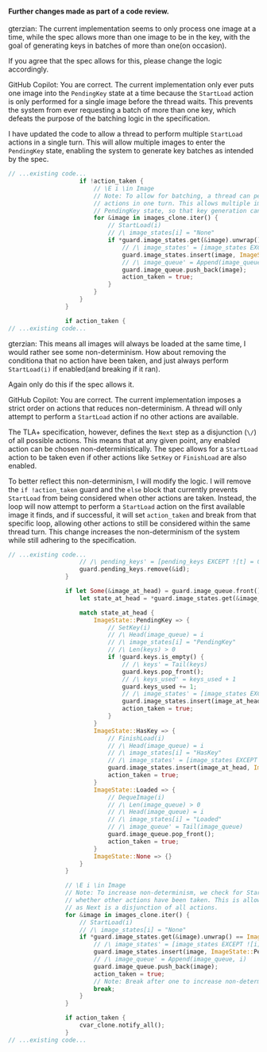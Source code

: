 #### Further changes made as part of a code review.

gterzian: The current implementation seems to only process one image at a time, while the spec allows more than one image to be in the key, with the goal of generating keys in batches of more than one(on occasion). 

If you agree that the spec allows for this, please change the logic accordingly. 

GitHub Copilot: You are correct. The current implementation only ever puts one image into the `PendingKey` state at a time because the `StartLoad` action is only performed for a single image before the thread waits. This prevents the system from ever requesting a batch of more than one key, which defeats the purpose of the batching logic in the specification.

I have updated the code to allow a thread to perform multiple `StartLoad` actions in a single turn. This will allow multiple images to enter the `PendingKey` state, enabling the system to generate key batches as intended by the spec.

````rust
// ...existing code...
                    if !action_taken {
                        // \E i \in Image
                        // Note: To allow for batching, a thread can perform multiple StartLoad
                        // actions in one turn. This allows multiple images to be in the
                        // PendingKey state, so that key generation can happen in batches.
                        for &image in images_clone.iter() {
                            // StartLoad(i)
                            // /\ image_states[i] = "None"
                            if *guard.image_states.get(&image).unwrap() == ImageState::None {
                                // /\ image_states' = [image_states EXCEPT ![i] = "PendingKey"]
                                guard.image_states.insert(image, ImageState::PendingKey);
                                // /\ image_queue' = Append(image_queue, i)
                                guard.image_queue.push_back(image);
                                action_taken = true;
                            }
                        }
                    }
                }

                if action_taken {
// ...existing code...
````

gterzian: This means all images will always be loaded at the same time, I would rather see some non-determinism. How about removing the conditiona that no action have been taken, and just always perform `StartLoad(i)` if enabled(and breaking if it ran). 

Again only do this if the spec allows it. 

GitHub Copilot: You are correct. The current implementation imposes a strict order on actions that reduces non-determinism. A thread will only attempt to perform a `StartLoad` action if no other actions are available.

The TLA+ specification, however, defines the `Next` step as a disjunction (`\/`) of all possible actions. This means that at any given point, any enabled action can be chosen non-deterministically. The spec allows for a `StartLoad` action to be taken even if other actions like `SetKey` or `FinishLoad` are also enabled.

To better reflect this non-determinism, I will modify the logic. I will remove the `if !action_taken` guard and the `else` block that currently prevents `StartLoad` from being considered when other actions are taken. Instead, the loop will now attempt to perform a `StartLoad` action on the first available image it finds, and if successful, it will set `action_taken` and break from that specific loop, allowing other actions to still be considered within the same thread turn. This change increases the non-determinism of the system while still adhering to the specification.

````rust
// ...existing code...
                    // /\ pending_keys' = [pending_keys EXCEPT ![t] = 0]
                    guard.pending_keys.remove(&id);
                }

                if let Some(&image_at_head) = guard.image_queue.front() {
                    let state_at_head = *guard.image_states.get(&image_at_head).unwrap();

                    match state_at_head {
                        ImageState::PendingKey => {
                            // SetKey(i)
                            // /\ Head(image_queue) = i
                            // /\ image_states[i] = "PendingKey"
                            // /\ Len(keys) > 0
                            if !guard.keys.is_empty() {
                                // /\ keys' = Tail(keys)
                                guard.keys.pop_front();
                                // /\ keys_used' = keys_used + 1
                                guard.keys_used += 1;
                                // /\ image_states' = [image_states EXCEPT ![i] = "HasKey"]
                                guard.image_states.insert(image_at_head, ImageState::HasKey);
                                action_taken = true;
                            }
                        }
                        ImageState::HasKey => {
                            // FinishLoad(i)
                            // /\ Head(image_queue) = i
                            // /\ image_states[i] = "HasKey"
                            // /\ image_states' = [image_states EXCEPT ![i] = "Loaded"]
                            guard.image_states.insert(image_at_head, ImageState::Loaded);
                            action_taken = true;
                        }
                        ImageState::Loaded => {
                            // DequeImage(i)
                            // /\ Len(image_queue) > 0
                            // /\ Head(image_queue) = i
                            // /\ image_states[i] = "Loaded"
                            // /\ image_queue' = Tail(image_queue)
                            guard.image_queue.pop_front();
                            action_taken = true;
                        }
                        ImageState::None => {}
                    }
                }

                // \E i \in Image
                // Note: To increase non-determinism, we check for StartLoad regardless of
                // whether other actions have been taken. This is allowed by the spec,
                // as Next is a disjunction of all actions.
                for &image in images_clone.iter() {
                    // StartLoad(i)
                    // /\ image_states[i] = "None"
                    if *guard.image_states.get(&image).unwrap() == ImageState::None {
                        // /\ image_states' = [image_states EXCEPT ![i] = "PendingKey"]
                        guard.image_states.insert(image, ImageState::PendingKey);
                        // /\ image_queue' = Append(image_queue, i)
                        guard.image_queue.push_back(image);
                        action_taken = true;
                        // Note: Break after one to increase non-determinism.
                        break;
                    }
                }

                if action_taken {
                    cvar_clone.notify_all();
                }
// ...existing code...
````